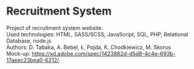 # Recruitment System
Project of recruitment system website.  
Used technologies: HTML, SASS/SCSS, JavaScript, SQL, PHP, Relational Database, node.js  
Authors: D. Tabaka, A. Bebel, Ł. Pojda, K. Chodkiewicz, M. Skorus  
Mock-up: https://xd.adobe.com/spec/1423882d-d5d8-4c4e-693b-17aeec23bea0-6212/  
